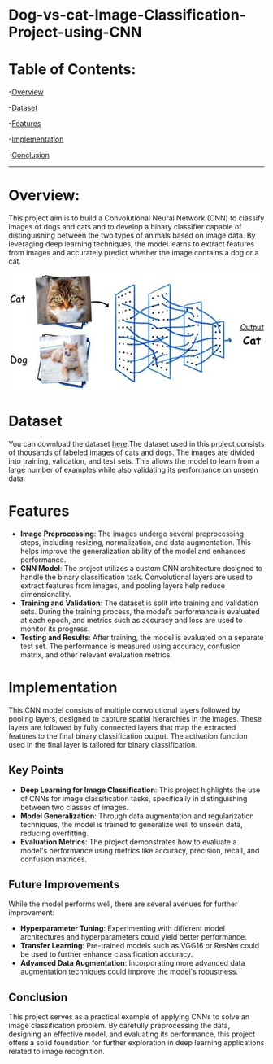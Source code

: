 # Dog-vs-cat-Image-Classification-Project-using-CNN

# Table of Contents:

-[Overview](#Overview)


-[Dataset](Dataset)


-[Features](Features)


-[Implementation](Implementation)


-[Conclusion](Conclusion)

* * *

# Overview:
This project aim is to build a Convolutional Neural Network (CNN) to classify images of dogs and cats and to develop a binary classifier capable of distinguishing between the two types of animals based on image data. By leveraging deep learning techniques, the model learns to extract features from images and accurately predict whether the image contains a dog or a cat.

![image.png](https://github.com/skshajiya/Dog-vs-cat-Image-Classification-Project-using-CNN/blob/main/image.png)


# Dataset
You can download the dataset [here](https://www.kaggle.com/datasets/karakaggle/kaggle-cat-vs-dog-dataset).The dataset used in this project consists of thousands of labeled images of cats and dogs. The images are divided into training, validation, and test sets. This allows the model to learn from a large number of examples while also validating its performance on unseen data.


# Features

- **Image Preprocessing**: The images undergo several preprocessing steps, including resizing, normalization, and data augmentation. This helps improve the generalization ability of the model and enhances performance.
- **CNN Model**: The project utilizes a custom CNN architecture designed to handle the binary classification task. Convolutional layers are used to extract features from images, and pooling layers help reduce dimensionality.
- **Training and Validation**: The dataset is split into training and validation sets. During the training process, the model’s performance is evaluated at each epoch, and metrics such as accuracy and loss are used to monitor its progress.
- **Testing and Results**: After training, the model is evaluated on a separate test set. The performance is measured using accuracy, confusion matrix, and other relevant evaluation metrics.



# Implementation

This CNN model consists of multiple convolutional layers followed by pooling layers, designed to capture spatial hierarchies in the images. These layers are followed by fully connected layers that map the extracted features to the final binary classification output. The activation function used in the final layer is tailored for binary classification.

## Key Points
- **Deep Learning for Image Classification**: This project highlights the use of CNNs for image classification tasks, specifically in distinguishing between two classes of images.
- **Model Generalization**: Through data augmentation and regularization techniques, the model is trained to generalize well to unseen data, reducing overfitting.
- **Evaluation Metrics**: The project demonstrates how to evaluate a model's performance using metrics like accuracy, precision, recall, and confusion matrices.

## Future Improvements
While the model performs well, there are several avenues for further improvement:
- **Hyperparameter Tuning**: Experimenting with different model architectures and hyperparameters could yield better performance.
- **Transfer Learning**: Pre-trained models such as VGG16 or ResNet could be used to further enhance classification accuracy.
- **Advanced Data Augmentation**: Incorporating more advanced data augmentation techniques could improve the model's robustness.


## Conclusion

This project serves as a practical example of applying CNNs to solve an image classification problem. By carefully preprocessing the data, designing an effective model, and evaluating its performance, this project offers a solid foundation for further exploration in deep learning applications related to image recognition.

